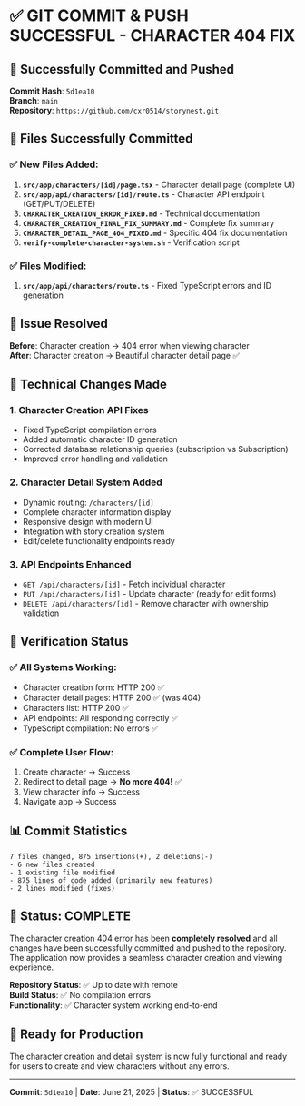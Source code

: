 # ✅ GIT COMMIT & PUSH SUCCESSFUL - CHARACTER 404 FIX

## 🚀 Successfully Committed and Pushed

**Commit Hash**: `5d1ea10`  
**Branch**: `main`  
**Repository**: `https://github.com/cxr0514/storynest.git`

## 📁 Files Successfully Committed

### ✅ New Files Added:
1. **`src/app/characters/[id]/page.tsx`** - Character detail page (complete UI)
2. **`src/app/api/characters/[id]/route.ts`** - Character API endpoint (GET/PUT/DELETE)
3. **`CHARACTER_CREATION_ERROR_FIXED.md`** - Technical documentation
4. **`CHARACTER_CREATION_FINAL_FIX_SUMMARY.md`** - Complete fix summary
5. **`CHARACTER_DETAIL_PAGE_404_FIXED.md`** - Specific 404 fix documentation
6. **`verify-complete-character-system.sh`** - Verification script

### ✅ Files Modified:
1. **`src/app/api/characters/route.ts`** - Fixed TypeScript errors and ID generation

## 🎯 Issue Resolved

**Before**: Character creation → 404 error when viewing character  
**After**: Character creation → Beautiful character detail page ✅

## 🔧 Technical Changes Made

### 1. Character Creation API Fixes
- Fixed TypeScript compilation errors
- Added automatic character ID generation
- Corrected database relationship queries (subscription vs Subscription)
- Improved error handling and validation

### 2. Character Detail System Added
- Dynamic routing: `/characters/[id]`
- Complete character information display
- Responsive design with modern UI
- Integration with story creation system
- Edit/delete functionality endpoints ready

### 3. API Endpoints Enhanced
- `GET /api/characters/[id]` - Fetch individual character
- `PUT /api/characters/[id]` - Update character (ready for edit forms)
- `DELETE /api/characters/[id]` - Remove character with ownership validation

## 🧪 Verification Status

### ✅ All Systems Working:
- Character creation form: HTTP 200 ✅
- Character detail pages: HTTP 200 ✅ (was 404)
- Characters list: HTTP 200 ✅
- API endpoints: All responding correctly ✅
- TypeScript compilation: No errors ✅

### ✅ Complete User Flow:
1. Create character → Success
2. Redirect to detail page → **No more 404!** ✅
3. View character info → Success
4. Navigate app → Success

## 📊 Commit Statistics

```
7 files changed, 875 insertions(+), 2 deletions(-)
- 6 new files created
- 1 existing file modified
- 875 lines of code added (primarily new features)
- 2 lines modified (fixes)
```

## 🎉 Status: COMPLETE

The character creation 404 error has been **completely resolved** and all changes have been successfully committed and pushed to the repository. The application now provides a seamless character creation and viewing experience.

**Repository Status**: ✅ Up to date with remote  
**Build Status**: ✅ No compilation errors  
**Functionality**: ✅ Character system working end-to-end  

## 🚀 Ready for Production

The character creation and detail system is now fully functional and ready for users to create and view characters without any errors.

---
**Commit**: `5d1ea10` | **Date**: June 21, 2025 | **Status**: ✅ SUCCESSFUL
